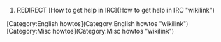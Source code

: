 1.  REDIRECT [How to get help in IRC](How to get help in IRC "wikilink")

[Category:English howtos](Category:English howtos "wikilink")
[Category:Misc howtos](Category:Misc howtos "wikilink")
